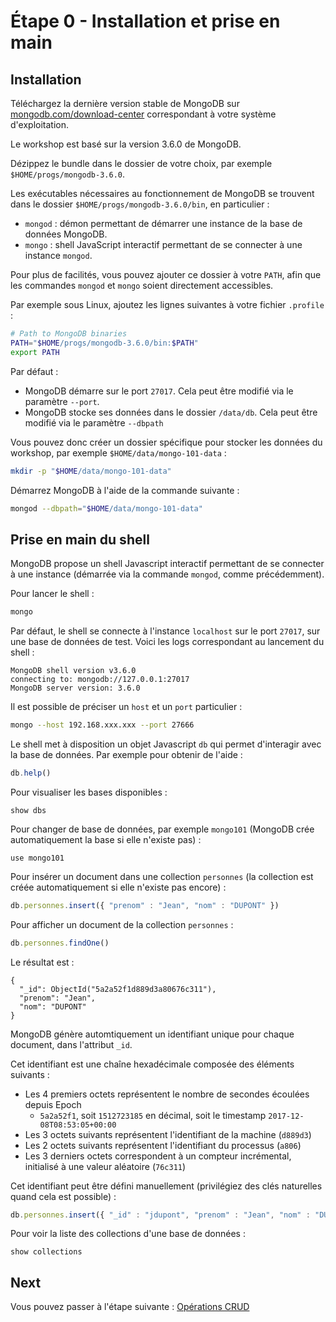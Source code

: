 # Étape 0 - Installation et prise en main

## Installation

Téléchargez la dernière version stable de MongoDB sur [mongodb.com/download-center](https://www.mongodb.com/download-center#community) correspondant à votre système d'exploitation.

Le workshop est basé sur la version 3.6.0 de MongoDB.

Dézippez le bundle dans le dossier de votre choix, par exemple `$HOME/progs/mongodb-3.6.0`.

Les exécutables nécessaires au fonctionnement de MongoDB se trouvent dans le dossier `$HOME/progs/mongodb-3.6.0/bin`, en particulier :

* `mongod` : démon permettant de démarrer une instance de la base de données MongoDB.
* `mongo` : shell JavaScript interactif permettant de se connecter à une instance `mongod`.

Pour plus de facilités, vous pouvez ajouter ce dossier à votre `PATH`, afin que les commandes `mongod` et `mongo` soient directement accessibles.

Par exemple sous Linux, ajoutez les lignes suivantes à votre fichier `.profile` :

```bash
# Path to MongoDB binaries
PATH="$HOME/progs/mongodb-3.6.0/bin:$PATH"
export PATH
```

Par défaut :

* MongoDB démarre sur le port `27017`. Cela peut être modifié via le paramètre `--port`.
* MongoDB stocke ses données dans le dossier `/data/db`. Cela peut être modifié via le paramètre `--dbpath`

Vous pouvez donc créer un dossier spécifique pour stocker les données du workshop, par exemple `$HOME/data/mongo-101-data` :

```bash
mkdir -p "$HOME/data/mongo-101-data"
```

Démarrez MongoDB à l'aide de la commande suivante :

```bash
mongod --dbpath="$HOME/data/mongo-101-data"
```

## Prise en main du shell

MongoDB propose un shell Javascript interactif permettant de se connecter à une instance (démarrée via la commande `mongod`, comme précédemment).

Pour lancer le shell :

```bash
mongo
```

Par défaut, le shell se connecte à l'instance `localhost` sur le port `27017`, sur une base de données de test. Voici les logs correspondant au lancement du shell :

```
MongoDB shell version v3.6.0
connecting to: mongodb://127.0.0.1:27017
MongoDB server version: 3.6.0
```

Il est possible de préciser un `host` et un `port` particulier :

```bash
mongo --host 192.168.xxx.xxx --port 27666
```

Le shell met à disposition un objet Javascript `db` qui permet d'interagir avec la base de données. Par exemple pour obtenir de l'aide :

```javascript
db.help()
```

Pour visualiser les bases disponibles :

```
show dbs
```

Pour changer de base de données, par exemple `mongo101` (MongoDB crée automatiquement la base si elle n'existe pas) :

```
use mongo101
```

Pour insérer un document dans une collection `personnes` (la collection est créée automatiquement si elle n'existe pas encore) :

```javascript
db.personnes.insert({ "prenom" : "Jean", "nom" : "DUPONT" })
```

Pour afficher un document de la collection `personnes` :

```javascript
db.personnes.findOne()
```

Le résultat est :

```
{
  "_id": ObjectId("5a2a52f1d889d3a80676c311"),
  "prenom": "Jean",
  "nom": "DUPONT"
}
```

MongoDB génère automtiquement un identifiant unique pour chaque document, dans l'attribut `_id`.

Cet identifiant est une chaîne hexadécimale composée des éléments suivants :

* Les 4 premiers octets représentent le nombre de secondes écoulées depuis Epoch
  * `5a2a52f1`, soit `1512723185` en décimal, soit le timestamp `2017-12-08T08:53:05+00:00`
* Les 3 octets suivants représentent l'identifiant de la machine (`d889d3`)
* Les 2 octets suivants représentent l'identifiant du processus (`a806`)
* Les 3 derniers octets correspondent à un compteur incrémental, initialisé à une valeur aléatoire (`76c311`)

Cet identifiant peut être défini manuellement (privilégiez des clés naturelles quand cela est possible) :

```javascript
db.personnes.insert({ "_id" : "jdupont", "prenom" : "Jean", "nom" : "DUPONT" })
```

Pour voir la liste des collections d'une base de données :

```
show collections
```

## Next

Vous pouvez passer à l'étape suivante : [Opérations CRUD](./step-1.md)
